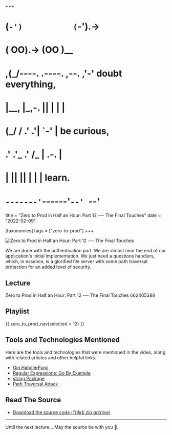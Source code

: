 +++
#   (`-')           (`-').->
#   ( OO).->        (OO )__
# ,(_/----. .----. ,--. ,'-' doubt everything,
# |__,    |\_,-.  ||  | |  |
#  (_/   /    .' .'|  `-'  | be curious,
#  .'  .'_  .'  /_ |  .-.  |
# |       ||      ||  | |  | learn.
# `-------'`------'`--' `--'

title = "Zero to Prod in Half an Hour: Part 12 --- The Final Touches"
date = "2022-02-09"

[taxonomies]
tags = ["zero-to-prod"]
+++

![Zero to Prod in Half an Hour: Part 12 --- The Final Touches](/images/size/w1200/2024/03/artwork.png)

We are done with the authentication part. We are almost near the end of our
application's initial implementation. We just need a questions handlers, which,
in essence, is a glorified file server with some path traversal protection for
an added level of security.

Lecture
-------

Zero to Prod in Half an Hour: Part 12 --- The Final Touches
662405388

Playlist
--------

{{ zero_to_prod_nav(selected = 12) }}

Tools and Technologies Mentioned
--------------------------------

Here are the tools and technologies that were mentioned in the video, along with
related articles and other helpful links.

* [Gin HandlerFunc](https://pkg.go.dev/github.com/gin-gonic/gin#HandlerFunc)
* [Regular Expressions: Go By Example](https://gobyexample.com/regular-expressions)
* [string Package](https://pkg.go.dev/strings)
* [Path Traversal Attack](https://owasp.org/www-community/attacks/Path_Traversal)

Read The Source
---------------

* [Download the source code (_114kb zip
  archive_)](https://assets.zerotohero.dev/zero-to-prod-in-30/zero-to-prod-in-30.zip)

------------

Until the next lecture... May the source be with you 🦄.
